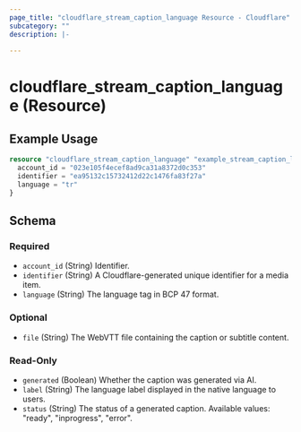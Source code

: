 ```yaml
---
page_title: "cloudflare_stream_caption_language Resource - Cloudflare"
subcategory: ""
description: |-
  
---
```


# cloudflare_stream_caption_language (Resource)



## Example Usage

```terraform
resource "cloudflare_stream_caption_language" "example_stream_caption_language" {
  account_id = "023e105f4ecef8ad9ca31a8372d0c353"
  identifier = "ea95132c15732412d22c1476fa83f27a"
  language = "tr"
}
```

<!-- schema generated by tfplugindocs -->
## Schema

### Required

- `account_id` (String) Identifier.
- `identifier` (String) A Cloudflare-generated unique identifier for a media item.
- `language` (String) The language tag in BCP 47 format.

### Optional

- `file` (String) The WebVTT file containing the caption or subtitle content.

### Read-Only

- `generated` (Boolean) Whether the caption was generated via AI.
- `label` (String) The language label displayed in the native language to users.
- `status` (String) The status of a generated caption.
Available values: "ready", "inprogress", "error".


